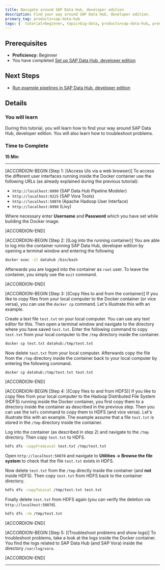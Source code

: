 ```yaml
---
title: Navigate around SAP Data Hub, developer edition
description: Find your way around SAP Data Hub, developer edition.
primary_tag: products>sap-data-hub
tags: [  tutorial>beginner, topic>big-data, products>sap-data-hub, products>sap-vora ]
---
```


## Prerequisites  
 - **Proficiency:** Beginner
 - You have completed [Set up SAP Data Hub, developer edition](https://www.sap.com/developer/tutorials/datahub-docker-setup.html)

## Next Steps
 - [Run example pipelines in SAP Data Hub, developer edition](https://www.sap.com/developer/tutorials/datahub-docker-examples.html)

## Details
### You will learn  
During this tutorial, you will learn how to find your way around SAP Data Hub, developer edition. You will also learn how to troubleshoot problems.

### Time to Complete
**15 Min**

---

[ACCORDION-BEGIN [Step 1: ](Access UIs via a web browser)]
To access the different user interfaces running inside the Docker container use the following URLs (as already explained during the previous tutorial):

* `http://localhost:8090` (SAP Data Hub Pipeline Modeler)
* `http://localhost:9225` (SAP Vora Tools)
* `http://localhost:50070` (Apache Hadoop User Interface)
* `http://localhost:8998` (Livy)

Where necessary enter **Username** and **Password** which you have set while building the Docker image.

[ACCORDION-END]

[ACCORDION-BEGIN [Step 2: ](Log into the running container)]
You are able to log into the container running SAP Data Hub, developer edition by opening a terminal window and entering the following

```sh
docker exec -it datahub /bin/bash
```

Afterwards you are logged into the container as `root` user. To leave the container, you simply use the `exit` command.

[ACCORDION-END]


[ACCORDION-BEGIN [Step 3: ](Copy files to and from the container)]
If you like to copy files from your local computer to the Docker container (or vice versa), you can use the `docker cp` command. Let's illustrate this with an example.

Create a text file `test.txt` on your local computer. You can use any text editor for this. Then open a terminal window and navigate to the directory where you have saved `test.txt`.  Enter the following command to copy `test.txt` from your local computer to the `/tmp` directory inside the container.

```sh
docker cp test.txt datahub:/tmp/test.txt
```

Now delete `test.txt` from your local computer. Afterwards copy the file from the `/tmp` directory inside the container back to your local computer by entering the following command.

```sh
docker cp datahub:/tmp/test.txt test.txt

```

[ACCORDION-END]

[ACCORDION-BEGIN [Step 4: ](Copy files to and from HDFS)]
If you like to copy files from your local computer to the Hadoop Distributed File System (HDFS) running inside the Docker container, you first copy them to a directory inside the container as described in the previous step. Then you can use the `hdfs` command to copy them to HDFS (and vice versa). Let's illustrate this with an example. The example assume that a file `test.txt` is stored in the `/tmp` directory inside the container.

Log into the container (as described in step 2) and navigate to the `/tmp` directory. Then copy `test.txt` to HDFS.

```sh
hdfs dfs -copyFromLocal test.txt /tmp/test.txt
```

Open `http://localhost:50070` and navigate to **Utilities -> Browse the file system** to check that the file `test.txt` exists in HDFS.

Now delete `test.txt` from the `/tmp` directly inside the container (and **not**  inside HDFS). Then copy `test.txt` from HDFS back to the container directory.

```sh
hdfs dfs -copyToLocal /tmp/test.txt test.txt
```

Finally delete `test.txt` from HDFS again (you can verify the deletion via `http://localhost:50070`).

```sh
hdfs dfs -rm /tmp/test.txt

```

[ACCORDION-END]

[ACCORDION-BEGIN [Step 5: ](Troubleshoot problems and show logs)]
To troubleshoot problems, take a look at the logs inside the Docker container. You find the logs related to SAP Data Hub (and SAP Vora) inside the directory `/var/log/vora`.

[ACCORDION-END]

---
